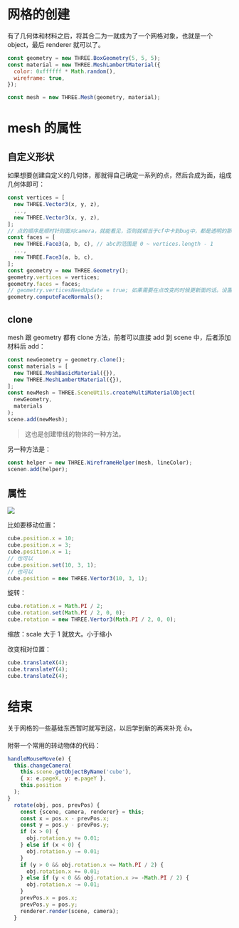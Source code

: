 # 网格的创建

有了几何体和材料之后，将其合二为一就成为了一个网格对象，也就是一个 object，最后 renderer 就可以了。

```js
const geometry = new THREE.BoxGeometry(5, 5, 5);
const material = new THREE.MeshLambertMaterial({
  color: 0xffffff * Math.random(),
  wireframe: true,
});

const mesh = new THREE.Mesh(geometry, material);
```

# mesh 的属性

## 自定义形状

如果想要创建自定义的几何体，那就得自己确定一系列的点，然后合成为面，组成几何体即可：

```js
const vertices = [
  new THREE.Vector3(x, y, z),
  ...,
  new THREE.Vector3(x, y, z),
];
// 点的顺序是顺时针则面对camera，就能看见，否则就相当于cf中卡到bug中，都是透明的那样
const faces = [
  new THREE.Face3(a, b, c), // abc的范围是 0 ~ vertices.length - 1
  ...,
  new THREE.Face3(a, b, c),
];
const geometry = new THREE.Geometry();
geometry.vertices = vertices;
geometry.faces = faces;
// geometry.verticesNeedUpdate = true; 如果需要在点改变的时候更新面的话。设置为true
geometry.computeFaceNormals();
```

## clone

mesh 跟 geometry 都有 clone 方法，前者可以直接 add 到 scene 中，后者添加材料后 add：

```js
const newGeometry = geometry.clone();
const materials = [
  new THREE.MeshBasicMaterial({}),
  new THREE.MeshLambertMaterial({}),
];
const newMesh = THREE.SceneUtils.createMultiMaterialObject(
  newGeometry,
  materials
);
scene.add(newMesh);
```

> 这也是创建带线的物体的一种方法。

另一种方法是：

```js
const helper = new THREE.WireframeHelper(mesh, lineColor);
scenen.add(helper);
```

## 属性

![](https://user-gold-cdn.xitu.io/2019/3/27/169bdf3d5a6e4502?w=1730&h=730&f=png&s=466153)

比如要移动位置：

```js
cube.position.x = 10;
cube.position.x = 3;
cube.position.x = 1;
// 也可以
cube.position.set(10, 3, 1);
// 也可以
cube.position = new THREE.Vertor3(10, 3, 1);
```

旋转：

```js
cube.rotation.x = Math.PI / 2;
cube.rotation.set(Math.PI / 2, 0, 0);
cube.rotation = new THREE.Vertor3(Math.PI / 2, 0, 0);
```

缩放：scale 大于 1 就放大。小于缩小

改变相对位置：

```js
cube.translateX(4);
cube.translateY(4);
cube.translateZ(4);
```

# 结束

关于网格的一些基础东西暂时就写到这，以后学到新的再来补充 👍。

附带一个常用的转动物体的代码：

```js
handleMouseMove(e) {
  this.changeCamera(
    this.scene.getObjectByName('cube'),
    { x: e.pageX, y: e.pageY },
    this.position
  );
}
  rotate(obj, pos, prevPos) {
    const {scene, camera, renderer} = this;
    const x = pos.x - prevPos.x;
    const y = pos.y - prevPos.y;
    if (x > 0) {
      obj.rotation.y += 0.01;
    } else if (x < 0) {
      obj.rotation.y -= 0.01;
    }
    if (y > 0 && obj.rotation.x <= Math.PI / 2) {
      obj.rotation.x += 0.01;
    } else if (y < 0 && obj.rotation.x >= -Math.PI / 2) {
      obj.rotation.x -= 0.01;
    }
    prevPos.x = pos.x;
    prevPos.y = pos.y;
    renderer.render(scene, camera);
  }
```
